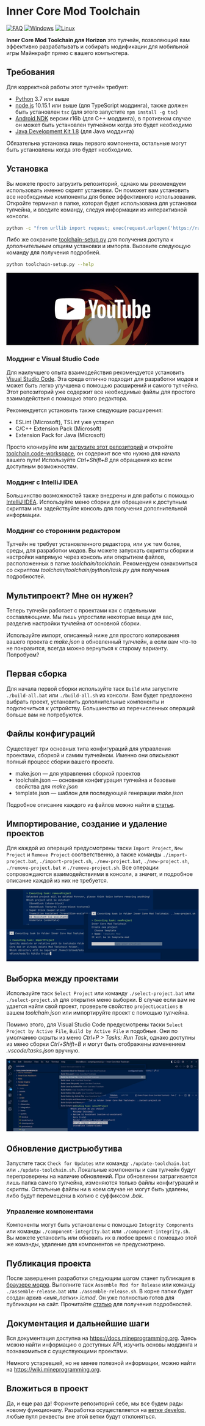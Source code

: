 # Inner Core Mod Toolchain

[![FAQ](https://img.shields.io/badge/разобраться-FAQ-888888?style=for-the-badge)](FAQ-ru.md)
[![Windows](https://img.shields.io/badge/windows-совместимо-blue?style=for-the-badge&logo=windows&logoColor=white)](README-ru.md)
[![Linux](https://img.shields.io/badge/linux-совместимо-yellowgreen?style=for-the-badge&logo=linux&logoColor=white)](README-ru.md)

**Inner Core Mod Toolchain для Horizon** это тулчейн, позволяющий вам эффективно разрабатывать и собирать модификации для мобильной игры Майнкрафт прямо с вашего компьютера.

## Требования

Для корректной работы этот тулчейн требует:

- [Python](https://www.python.org/) 3.7 или выше
- [node.js](https://nodejs.org/en/) 10.15.1 или выше (для TypeScript моддинга), также должен быть установлен `tsc` (для этого запустите `npm install -g tsc`)
- [Android NDK](https://github.com/android/ndk/wiki/Unsupported-Downloads#r16b) версии r16b (для C++ моддинга), в противном случае он может быть установлен тулчейном когда это будет необходимо
- [Java Development Kit 1.8](https://adoptium.net/temurin/releases/?version=8) (для Java моддинга)

Обязательна установка лишь первого компонента, остальные могут быть установлены когда это будет необходимо.

## Установка

Вы можете просто загрузить репозиторий, однако мы рекомендуем использовать именно скрипт установки. Он поможет вам установить все необходимые компоненты для более эффективного использования. Откройте терминал в папке, которая будет использована для установки тулчейна, и введите команду, следуя информации из интерактивной консоли.

```sh
python -c "from urllib import request; exec(request.urlopen('https://raw.githubusercontent.com/zheka2304/innercore-mod-toolchain/master/toolchain-setup.py').read().decode('utf-8'))"
```

Либо же сохраните [toolchain-setup.py](https://raw.githubusercontent.com/zheka2304/innercore-mod-toolchain/master/toolchain-setup.py) для получения доступа к дополнительным опциям установки и импорта. Вызовите следующую команду для получения подробней.

```sh
python toolchain-setup.py --help
```

[![Inner Core/Horizon Mods Development | Настройка среды](.github/environment.jpg)](https://www.youtube.com/watch?v=ofwKkRYh97k)

### Моддинг с Visual Studio Code

Для наилучшего опыта взаимодействия рекомендуется установить [Visual Studio Code](https://code.visualstudio.com/download). Эта среда отлично подходит для разработки модов и может быть легко улучшена с помощью расширений и самого тулчейна. Этот репозиторий уже содержит все необходимые файлы для простого взаимодействия с помощью этого редактора.

Рекомендуется установить также следующие расширения:

- ESLint (Microsoft), TSLint уже устарел
- C/C++ Extension Pack (Microsoft)
- Extension Pack for Java (Microsoft)

Просто клонируйте или [загрузите этот репозиторий](https://github.com/zheka2304/innercore-mod-toolchain/archive/refs/heads/master.zip) и откройте [toolchain.code-workspace](toolchain.code-workspace), он содержит все что нужно для начала вашего пути! Используйте *Ctrl+Shift+B* для обращения ко всем доступным возможностям.

### Моддинг с IntelliJ IDEA

Большинство возможностей также внедрены и для работы с помощью [IntelliJ IDEA](https://www.jetbrains.com/ru-ru/idea/download/). Используйте меню сборки для обращения к доступным скриптам или задействуйте консоль для получения дополнительной информации.

### Моддинг со сторонним редактором

Тулчейн не требует установленного редактора, или уж тем более, среды, для разработки модов. Вы можете запускать скрипты сборки и настройки напрямую через консоль или открытием файлов, расположенных в папке *toolchain/toolchain*. Рекомендуем ознакомиться со скриптом *toolchain/toolchain/python/task.py* для получения подробностей.

## Мультипроект? Мне он нужен?

Теперь тулчейн работает с проектами как с отдельными составляющими. Мы лишь упростили некоторые вещи для вас, разделив настройки тучлейна от основной сборки.

Используйте импорт, описанный ниже для простого копирования вашего проекта с *make.json* в обновленный тулчлейн, а если вам что-то не понравится, всегда можно вернуться к старому варианту. Попробуем?

## Первая сборка

Для начала первой сборки используйте таск `Build` или запустите `./build-all.bat` или `./build-all.sh` из консоли. Вам будет предложено выбрать проект, установить дополнительные компоненты и подключиться к устройству. Большинство из перечисленных операций больше вам не потребуются.

## Файлы конфигураций

Существует три основных типа конфигураций для управления проектами, сборкой и самим тулчейном. Именно они описывают полный процесс сборки вашего проекта.

- make.json — для управления сборкой проектов
- toolchain.json — основная конфигурация тулчейна и базовые свойства для *make.json*
- template.json — шаблон для последующей генерации *make.json*

Подробное описание каждого из файлов можно найти в [статье](CONFIG-ru.md).

## Импортирование, создание и удаление проектов

Для каждой из операций предусмотрены таски `Import Project`, `New Project` и `Remove Project` соответственно, а также команды `./import-project.bat`, `./import-project.sh`, `./new-project.bat`, `./new-project.sh`, `./remove-project.bat` и `./remove-project.sh`. Все операции сопровождаются взаимодействиями в консоли, а значит, и подробное описание каждой из них не требуется.

![Взаимодействие с проектами в Visual Studio Code](.github/project-management.jpg)

## Выборка между проектами

Используйте таск `Select Project` или команду `./select-project.bat` или `./select-project.sh` для открытия меню выборки. В случае если вам не удается найти свой проект, проверьте свойство `projectLocations` в вашем *toolchain.json* или импортируйте проект с помощью тулчейна.

Помимо этого, для Visual Studio Code предусмотрены таски `Select Project by Active File`, `Build by Active File` и подобные. Они по умолчанию скрыты из меню *Ctrl+P > Tasks: Run Task*, однако доступны из меню сборки *Ctrl+Shift+B* и могут быть отображены изменением *.vscode/tasks.json* вручную.

![Выборка проекта в Visual Studio Code](.github/project-selection.jpg)

## Обновление дистрьюбутива

Запустите таск `Check for Updates` или команду `./update-toolchain.bat` или `./update-toolchain.sh`. Локальные компоненты и сам тулчейн будут перепроверены на наличие обновлений. При обновлении затрагивается лишь папка самого тулчейна, изменяются только файлы конфигураций и скрипты. Остальные файлы ни в коем случае не могут быть удалены, либо будут перемещены в копию с суффиксом *.bak*.

### Управление компонентами

Компоненты могут быть установлены с помощью `Integrity Components` или команды `./component-integrity.bat` или `./component-integrity.sh`. Вы можете установить или обновить их в любое время с помощью этой же команды, удаление для компонентов не предусмотрено.

## Публикация проекта

После завершения разработки следующим шагом станет публикация в [браузере модов](https://icmods.mineprogramming.org/). Выполните таск `Assemble Mod for Release` или команду `./assemble-release.bat` или `./assemble-release.sh`. В корне папки будет создан архив *<имя_папки>.icmod*. Он уже полностью готов для публикации на сайт. Прочитайте [статью](https://github.com/zheka2304/InnerCore/blob/master/developer-guide-ru.md) для получения подробностей.

## Документация и дальнейшие шаги

Вся документация доступна на <https://docs.mineprogramming.org>. Здесь можно найти информацию о доступных API, изучить основы моддинга и познакомиться с существующими проектами.

Немного устаревшей, но не менее полезной информации, можно найти на <https://wiki.mineprogramming.org>.

## Вложиться в проект

Да, и еще раз да! Форкните репозиторий себе, мы все будем рады новому функционалу. Разработка осуществляется на [ветке develop](https://github.com/zheka2304/innercore-mod-toolchain/tree/develop), любые пулл реквесты вне этой ветки будут отклоняться.

